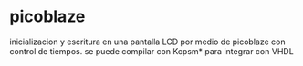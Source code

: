 # picoblaze

inicializacion y escritura en una pantalla LCD por medio de picoblaze con control de tiempos.
se puede compilar con Kcpsm* para integrar con VHDL
